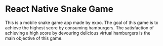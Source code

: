 # React Native Snake Game
This is a mobile snake game app made by expo. The goal of this game is to achieve the highest score by consuming hamburgers.  The satisfaction of achieving a high score by devouring delicious virtual hamburgers is the main objective of this game.
